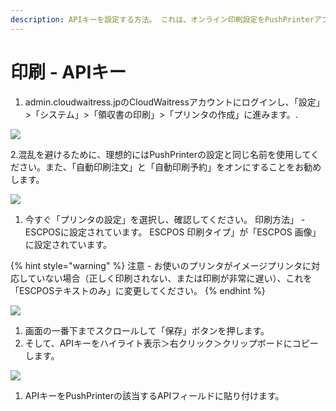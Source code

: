 ```yaml
---
description: APIキーを設定する方法。 これは、オンライン印刷設定をPushPrinterアプリケーションとレシートプリンタに接続するために使用します。
---
```


# 印刷 - APIキー

1. admin.cloudwaitress.jpのCloudWaitressアカウントにログインし、「設定」&gt;「システム」&gt;「領収書の印刷」&gt;「プリンタの作成」に進みます。.

![](../.gitbook/assets/1-create-printer.png)

2.混乱を避けるために、理想的にはPushPrinterの設定と同じ名前を使用してください。また、「自動印刷注文」と「自動印刷予約」をオンにすることをお勧めします。

![](../.gitbook/assets/untitled%20%282%29.png)

1. 今すぐ「プリンタの設定」を選択し、確認してください。 印刷方法」 - ESCPOSに設定されています。 ESCPOS 印刷タイプ」が「ESCPOS 画像」に設定されています。

{% hint style="warning" %}
注意 - お使いのプリンタがイメージプリンタに対応していない場合（正しく印刷されない、または印刷が非常に遅い）、これを「ESCPOSテキストのみ」に変更してください。
{% endhint %}

![](../.gitbook/assets/untitled-1%20%282%29.png)

1. 画面の一番下までスクロールして「保存」ボタンを押します。 
2. そして、APIキーをハイライト表示＞右クリック＞クリップボードにコピーします。

![](../.gitbook/assets/untitled-2%20%283%29.png)

1. APIキーをPushPrinterの該当するAPIフィールドに貼り付けます。

